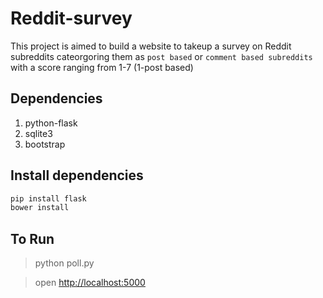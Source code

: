 # Reddit-survey

This project is aimed to build a website to takeup a survey on Reddit subreddits cateorgoring them as `post based` or `comment based subreddits`
with a score ranging from 1-7 (1-post based)

## Dependencies
1. python-flask
2. sqlite3
3. bootstrap

## Install dependencies
```sh
pip install flask
bower install
```

## To Run
> python poll.py 

> open [http://localhost:5000](http://localhost:5000/)
